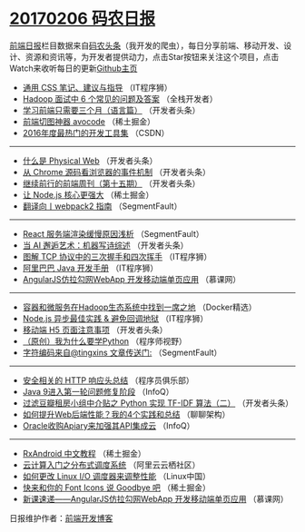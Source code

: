 # [20170206 码农日报](http://hao.caibaojian.com/date/2017/02/06)

[前端日报](http://caibaojian.com/c/news)栏目数据来自[码农头条](http://hao.caibaojian.com/)（我开发的爬虫），每日分享前端、移动开发、设计、资源和资讯等，为开发者提供动力，点击Star按钮来关注这个项目，点击Watch来收听每日的更新[Github主页](https://github.com/kujian/frontendDaily)
* [通用 CSS 笔记、建议与指导](http://hao.caibaojian.com/24998.html) （IT程序狮）
* [Hadoop 面试中 6 个常见的问题及答案](http://hao.caibaojian.com/24980.html) （全栈开发者）
* [学习前端只需要三个月（语言篇）](http://hao.caibaojian.com/25040.html) （开发者头条）
* [前端切图神器 avocode](http://hao.caibaojian.com/25075.html) （稀土掘金）
* [2016年度最热门的开发工具集](http://hao.caibaojian.com/25008.html) （CSDN）

***
* [什么是 Physical Web](http://hao.caibaojian.com/25036.html) （开发者头条）
* [从 Chrome 源码看浏览器的事件机制](http://hao.caibaojian.com/25035.html) （开发者头条）
* [继续前行的前端周刊（第十五期）](http://hao.caibaojian.com/25037.html) （开发者头条）
* [让 Node.js 核心更强大](http://hao.caibaojian.com/25073.html) （稀土掘金）
* [翻译向丨webpack2 指南](http://hao.caibaojian.com/25046.html) （SegmentFault）

***
* [React 服务端渲染缓慢原因浅析](http://hao.caibaojian.com/25049.html) （SegmentFault）
* [当 AI 邂逅艺术：机器写诗综述](http://hao.caibaojian.com/25043.html) （开发者头条）
* [图解 TCP 协议中的三次握手和四次挥手](http://hao.caibaojian.com/25065.html) （IT程序狮）
* [阿里巴巴 Java 开发手册](http://hao.caibaojian.com/24997.html) （IT程序狮）
* [AngularJS仿拉勾网WebApp 开发移动端单页应用](http://hao.caibaojian.com/25014.html) （慕课网）

***
* [容器和微服务在Hadoop生态系统中找到一席之地](http://hao.caibaojian.com/24978.html) （Docker精选）
* [Node.js 异步最佳实践 &#038; 避免回调地狱](http://hao.caibaojian.com/25066.html) （IT程序狮）
* [移动端 H5 页面注意事项](http://hao.caibaojian.com/25078.html) （开发者头条）
* [（原创）我为什么要学Python](http://hao.caibaojian.com/24995.html) （程序师视野）
* [字符编码来自@tingxins 文章传送门:](http://hao.caibaojian.com/25048.html) （SegmentFault）

***
* [安全相关的 HTTP 响应头总结](http://hao.caibaojian.com/25030.html) （程序员俱乐部）
* [Java 9进入第一轮问题修复阶段](http://hao.caibaojian.com/25010.html) （InfoQ）
* [过滤豆瓣租房小组中介贴之 Python 实现 TF-IDF 算法（二）](http://hao.caibaojian.com/25042.html) （开发者头条）
* [如何提升Web后端性能？我的4个实践和总结](http://hao.caibaojian.com/25022.html) （聊聊架构）
* [Oracle收购Apiary来加强其API集成云](http://hao.caibaojian.com/24974.html) （InfoQ）

***
* [RxAndroid 中文教程](http://hao.caibaojian.com/25070.html) （稀土掘金）
* [云计算入门之分布式调度系统](http://hao.caibaojian.com/25024.html) （阿里云云栖社区）
* [如何更改 Linux I/O 调度器来调整性能](http://hao.caibaojian.com/24988.html) （Linux中国）
* [快来和你的 Font Icons 说 Goodbye 吧](http://hao.caibaojian.com/25072.html) （稀土掘金）
* [新课速递——AngularJS仿拉勾网WebApp 开发移动端单页应用](http://hao.caibaojian.com/25015.html) （慕课网）

日报维护作者：[前端开发博客](http://caibaojian.com/) 